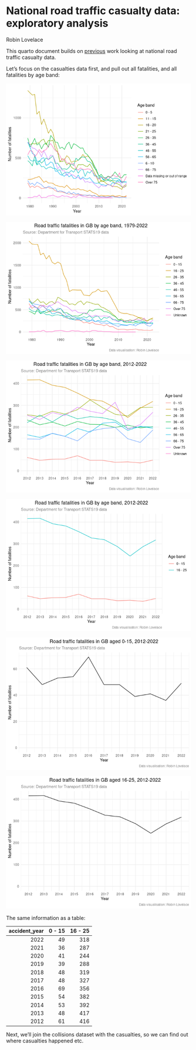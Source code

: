 # National road traffic casualty data: exploratory analysis
Robin Lovelace

This quarto document builds on
[previous](https://github.com/Robinlovelace/30mapchallenge2023/blob/main/day1-points.qmd)
work looking at national road traffic casualty data.

Let’s focus on the casualties data first, and pull out all fatalities,
and all fatalities by age band:

![](README_files/figure-commonmark/unnamed-chunk-7-1.png)

![](README_files/figure-commonmark/unnamed-chunk-9-1.png)

![](README_files/figure-commonmark/unnamed-chunk-10-1.png)

![](README_files/figure-commonmark/unnamed-chunk-11-1.png)

![](README_files/figure-commonmark/0-15-1.png)

![](README_files/figure-commonmark/16-25-1.png)

The same information as a table:

| accident_year | 0 - 15 | 16 - 25 |
|--------------:|-------:|--------:|
|          2022 |     49 |     318 |
|          2021 |     36 |     287 |
|          2020 |     41 |     244 |
|          2019 |     39 |     288 |
|          2018 |     48 |     319 |
|          2017 |     48 |     327 |
|          2016 |     69 |     356 |
|          2015 |     54 |     382 |
|          2014 |     53 |     392 |
|          2013 |     48 |     417 |
|          2012 |     61 |     416 |

Next, we’ll join the collisions dataset with the casualties, so we can
find out where casualties happened etc.

